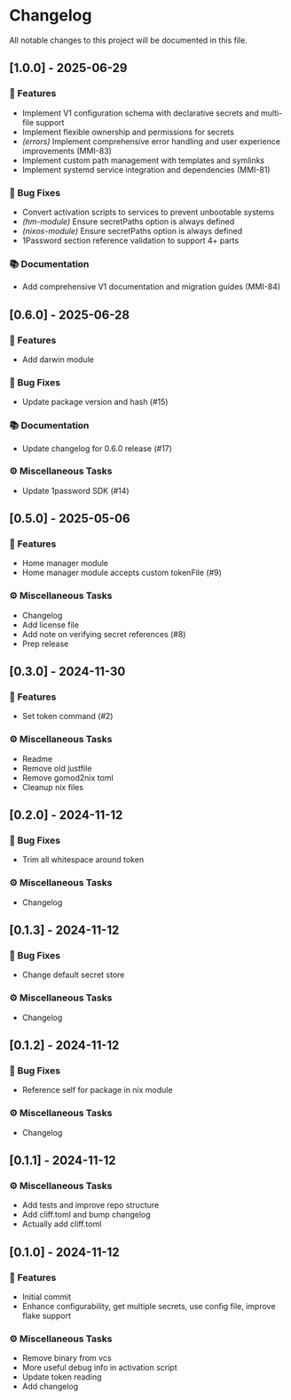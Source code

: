 # Changelog

All notable changes to this project will be documented in this file.

## [1.0.0] - 2025-06-29

### 🚀 Features

- Implement V1 configuration schema with declarative secrets and multi-file support
- Implement flexible ownership and permissions for secrets
- *(errors)* Implement comprehensive error handling and user experience improvements (MMI-83)
- Implement custom path management with templates and symlinks
- Implement systemd service integration and dependencies (MMI-81)

### 🐛 Bug Fixes

- Convert activation scripts to services to prevent unbootable systems
- *(hm-module)* Ensure secretPaths option is always defined
- *(nixos-module)* Ensure secretPaths option is always defined
- 1Password section reference validation to support 4+ parts

### 📚 Documentation

- Add comprehensive V1 documentation and migration guides (MMI-84)

## [0.6.0] - 2025-06-28

### 🚀 Features

- Add darwin module

### 🐛 Bug Fixes

- Update package version and hash (#15)

### 📚 Documentation

- Update changelog for 0.6.0 release (#17)

### ⚙️ Miscellaneous Tasks

- Update 1password SDK (#14)

## [0.5.0] - 2025-05-06

### 🚀 Features

- Home manager module
- Home manager module accepts custom tokenFile (#9)

### ⚙️ Miscellaneous Tasks

- Changelog
- Add license file
- Add note on verifying secret references (#8)
- Prep release

## [0.3.0] - 2024-11-30

### 🚀 Features

- Set token command (#2)

### ⚙️ Miscellaneous Tasks

- Readme
- Remove old justfile
- Remove gomod2nix toml
- Cleanup nix files

## [0.2.0] - 2024-11-12

### 🐛 Bug Fixes

- Trim all whitespace around token

### ⚙️ Miscellaneous Tasks

- Changelog

## [0.1.3] - 2024-11-12

### 🐛 Bug Fixes

- Change default secret store

### ⚙️ Miscellaneous Tasks

- Changelog

## [0.1.2] - 2024-11-12

### 🐛 Bug Fixes

- Reference self for package in nix module

### ⚙️ Miscellaneous Tasks

- Changelog

## [0.1.1] - 2024-11-12

### ⚙️ Miscellaneous Tasks

- Add tests and improve repo structure
- Add cliff.toml and bump changelog
- Actually add cliff.toml

## [0.1.0] - 2024-11-12

### 🚀 Features

- Initial commit
- Enhance configurability, get multiple secrets, use config file, improve flake support

### ⚙️ Miscellaneous Tasks

- Remove binary from vcs
- More useful debug info in activation script
- Update token reading
- Add changelog

<!-- generated by git-cliff -->
